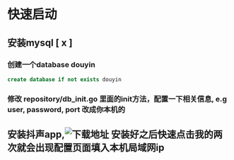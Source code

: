 # 快速启动

## 安装mysql [ x ]

### 创建一个database douyin
```sql
create database if not exists douyin
```
### 修改 repository/db_init.go 里面的init方法，配置一下相关信息, e.g user, password, port 改成你本机的

## 安装抖声app,![下载地址](https://bytedance.feishu.cn/docs/doccnM9KkBAdyDhg8qaeGlIz7S7) 安装好之后快速点击我的两次就会出现配置页面填入本机局域网ip


